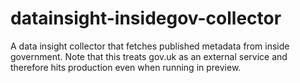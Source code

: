 datainsight-insidegov-collector
===============================

A data insight collector that fetches published metadata from inside government.
Note that this treats gov.uk as an external service and therefore hits production
even when running in preview.
